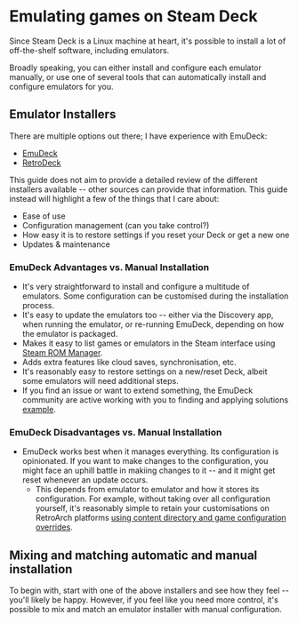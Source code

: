 # Emulating games on Steam Deck

Since Steam Deck is a Linux machine at heart, it's possible to install a lot of off-the-shelf software, including emulators.

Broadly speaking, you can either install and configure each emulator manually, or use one of several tools that can automatically install and configure emulators for you.

## Emulator Installers

There are multiple options out there; I have experience with EmuDeck:

- [EmuDeck](https://www.emudeck.com/)
- [RetroDeck](https://retrodeck.net/)

This guide does not aim to provide a detailed review of the different installers available -- other sources can provide that information.
This guide instead will highlight a few of the things that I care about:

- Ease of use
- Configuration management (can you take control?)
- How easy it is to restore settings if you reset your Deck or get a new one
- Updates & maintenance

### EmuDeck Advantages vs. Manual Installation

- It's very straightforward to install and configure a multitude of emulators. Some configuration can be customised during the installation process.
- It's easy to update the emulators too -- either via the Discovery app, when running the emulator, or re-running EmuDeck, depending on how the emulator is packaged.
- Makes it easy to list games or emulators in the Steam interface using [Steam ROM Manager](https://steamgriddb.github.io/steam-rom-manager/).
- Adds extra features like cloud saves, synchronisation, etc.
- It's reasonably easy to restore settings on a new/reset Deck, albeit some emulators will need additional steps.
- If you find an issue or want to extend something, the EmuDeck community are active working with you to finding and applying solutions [example](https://github.com/dragoonDorise/EmuDeck/pull/465).

### EmuDeck Disadvantages vs. Manual Installation

- EmuDeck works best when it manages everything. Its configuration is opinionated. If you want to make changes to the configuration, you might face an uphill battle in makiing changes to it -- and it might get reset whenever an update occurs.
    - This depends from emulator to emulator and how it stores its configuration. For example, without taking over all configuration yourself, it's reasonably simple to retain your customisations on RetroArch platforms [using content directory and game configuration overrides](https://docs.libretro.com/guides/overrides/).

## Mixing and matching automatic and manual installation

To begin with, start with one of the above installers and see how they feel -- you'll likely be happy.
However, if you feel like you need more control, it's possible to mix and match an emulator installer with manual configuration.
